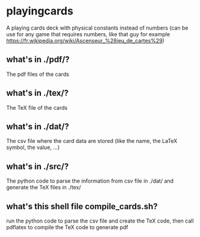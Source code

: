 # playingcards
A playing cards deck with physical constants instead of numbers (can be use for any game that requires numbers, like that guy for example https://fr.wikipedia.org/wiki/Ascenseur_%28jeu_de_cartes%29)
## what's in ./pdf/?
The pdf files of the cards
## what's in ./tex/?
The TeX file of the cards
## what's in ./dat/?
The csv file where the card data are stored (like the name, the LaTeX symbol, the value, ...)
## what's in ./src/?
The python code to parse the information from csv file in ./dat/ and generate the TeX files in ./tex/
## what's this shell file compile_cards.sh?
run the python code to parse the csv file and create the TeX code, then call pdflatex to compile the TeX code to generate pdf
